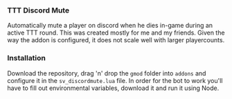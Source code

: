 ### TTT Discord Mute
Automatically mute a player on discord when he dies in-game during an active TTT round. This was created mostly for me and my friends. Given the way the addon is configured, it does not scale well with larger playercounts. 

### Installation 
Download the repository, drag 'n' drop the `gmod` folder into `addons` and configure it in the `sv_discordmute.lua` file. In order for the bot to work you'll have to fill out environmental variables, download it and run it using Node. 
